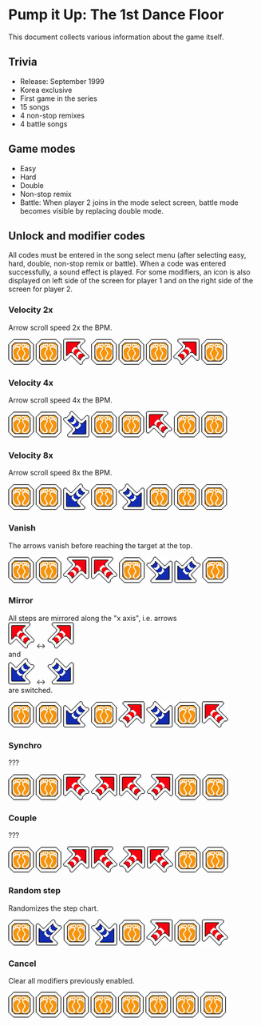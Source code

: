 # Pump it Up: The 1st Dance Floor
This document collects various information about the game itself.

## Trivia
* Release: September 1999
* Korea exclusive
* First game in the series
* 15 songs
* 4 non-stop remixes
* 4 battle songs

## Game modes
* Easy
* Hard
* Double
* Non-stop remix
* Battle: When player 2 joins in the mode select screen, battle mode becomes visible by replacing double mode.

## Unlock and modifier codes
All codes must be entered in the song select menu (after selecting easy, hard, double, non-stop remix or battle). When
a code was entered successfully, a sound effect is played. For some modifiers, an icon is also displayed on left side
of the screen for player 1 and on the right side of the screen for player 2.

### Velocity 2x
Arrow scroll speed 2x the BPM.

![](image/arrow/c.png)
![](image/arrow/c.png)
![](image/arrow/ul.png)
![](image/arrow/c.png)
![](image/arrow/c.png)
![](image/arrow/c.png)
![](image/arrow/ur.png)
![](image/arrow/c.png)

### Velocity 4x
Arrow scroll speed 4x the BPM.

![](image/arrow/c.png)
![](image/arrow/c.png)
![](image/arrow/dr.png)
![](image/arrow/c.png)
![](image/arrow/c.png)
![](image/arrow/ul.png)
![](image/arrow/c.png)
![](image/arrow/c.png)

### Velocity 8x
Arrow scroll speed 8x the BPM.

![](image/arrow/c.png)
![](image/arrow/c.png)
![](image/arrow/dl.png)
![](image/arrow/c.png)
![](image/arrow/dr.png)
![](image/arrow/c.png)
![](image/arrow/c.png)
![](image/arrow/c.png)

### Vanish
The arrows vanish before reaching the target at the top.

![](image/arrow/c.png)
![](image/arrow/c.png)
![](image/arrow/ur.png)
![](image/arrow/ul.png)
![](image/arrow/c.png)
![](image/arrow/dr.png)
![](image/arrow/dl.png)
![](image/arrow/c.png)

### Mirror
All steps are mirrored along the "x axis", i.e. arrows <br>
![](image/arrow/ul.png) <-> ![](image/arrow/ur.png)
<br>and<br>
![](image/arrow/dl.png) <-> ![](image/arrow/dr.png)
<br> are switched.

![](image/arrow/c.png)
![](image/arrow/c.png)
![](image/arrow/dl.png)
![](image/arrow/c.png)
![](image/arrow/ur.png)
![](image/arrow/dr.png)
![](image/arrow/c.png)
![](image/arrow/ul.png)

### Synchro
???

![](image/arrow/c.png)
![](image/arrow/c.png)
![](image/arrow/ul.png)
![](image/arrow/ur.png)
![](image/arrow/ul.png)
![](image/arrow/ur.png)
![](image/arrow/c.png)
![](image/arrow/c.png)

### Couple
???

![](image/arrow/c.png)
![](image/arrow/c.png)
![](image/arrow/ur.png)
![](image/arrow/ul.png)
![](image/arrow/ur.png)
![](image/arrow/ul.png)
![](image/arrow/c.png)
![](image/arrow/c.png)

### Random step
Randomizes the step chart.

![](image/arrow/c.png)
![](image/arrow/dl.png)
![](image/arrow/c.png)
![](image/arrow/dr.png)
![](image/arrow/c.png)
![](image/arrow/ur.png)
![](image/arrow/c.png)
![](image/arrow/ul.png)

### Cancel
Clear all modifiers previously enabled.

![](image/arrow/c.png)
![](image/arrow/c.png)
![](image/arrow/c.png)
![](image/arrow/c.png)
![](image/arrow/c.png)
![](image/arrow/c.png)
![](image/arrow/c.png)
![](image/arrow/c.png)